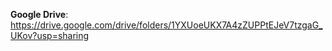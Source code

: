 
**Google Drive**: https://drive.google.com/drive/folders/1YXUoeUKX7A4zZUPPtEJeV7tzgaG_UKov?usp=sharing
